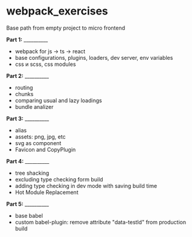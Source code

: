 # webpack_exercises

Base path from empty project to micro frontend

**Part 1:** __________
* webpack for js -> ts -> react
* base configurations, plugins, loaders, dev server, env variables
* css и scss, css modules

**Part 2:** __________
* routing
* chunks
* comparing usual and lazy loadings
* bundle analizer
  
**Part 3:** __________
* alias
* assets: png, jpg, etc
* svg as component
* Favicon and CopyPlugin
  
 **Part 4:** __________ 
* tree shacking
* excluding type checking form build
* adding type checking in dev mode with saving build time
* Hot Module Replacement

 **Part 5:** __________ 
* base babel
* custom babel-plugin: remove attribute "data-testId" from production build
